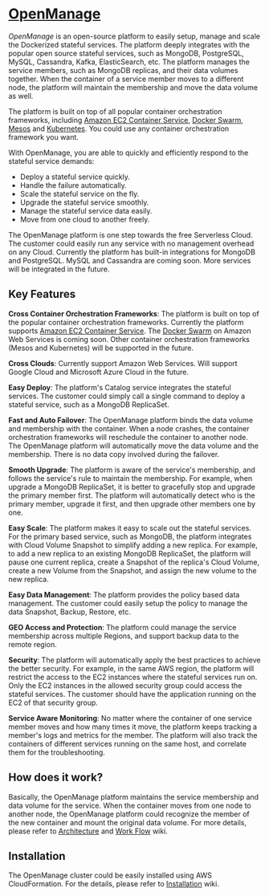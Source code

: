 # [OpenManage](https://github.com/cloudstax/openmanage)

*OpenManage* is an open-source platform to easily setup, manage and scale the Dockerized stateful services. The platform deeply integrates with the popular open source stateful services, such as MongoDB, PostgreSQL, MySQL, Cassandra, Kafka, ElasticSearch, etc. The platform manages the service members, such as MongoDB replicas, and their data volumes together. When the container of a service member moves to a different node, the platform will maintain the membership and move the data volume as well.

The platform is built on top of all popular container orchestration frameworks, including
[Amazon EC2 Container Service](https://aws.amazon.com/ecs/), [Docker Swarm](https://docs.docker.com/engine/swarm/), [Mesos](http://mesos.apache.org/) and [Kubernetes](https://kubernetes.io). You could use any container orchestration framework you want.

With OpenManage, you are able to quickly and efficiently respond to the stateful service demands:
* Deploy a stateful service quickly.
* Handle the failure automatically.
* Scale the stateful service on the fly.
* Upgrade the stateful service smoothly.
* Manage the stateful service data easily.
* Move from one cloud to another freely.

The OpenManage platform is one step towards the free Serverless Cloud. The customer could easily run any service with no management overhead on any Cloud. Currently the platform has built-in integrations for MongoDB and PostgreSQL. MySQL and Cassandra are coming soon. More services will be integrated in the future.

## Key Features

**Cross Container Orchestration Frameworks**: The platform is built on top of the popular container orchestration frameworks. Currently the platform supports [Amazon EC2 Container Service](https://aws.amazon.com/ecs/). The [Docker Swarm](https://docs.docker.com/engine/swarm/) on Amazon Web Services is coming soon. Other container orchestration frameworks (Mesos and Kubernetes) will be supported in the future.

**Cross Clouds**: Currently support Amazon Web Services. Will support Google Cloud and Microsoft Azure Cloud in the future.

**Easy Deploy**: The platform's Catalog service integrates the stateful services. The customer could simply call a single command to deploy a stateful service, such as a MongoDB ReplicaSet.

**Fast and Auto Failover**: The OpenManage platform binds the data volume and membership with the container. When a node crashes, the container orchestration frameworks will reschedule the container to another node. The OpenManage platform will automatically move the data volume and the membership. There is no data copy involved during the failover.

**Smooth Upgrade**: The platform is aware of the service's membership, and follows the service's rule to maintain the membership. For example, when upgrade a MongoDB ReplicaSet, it is better to gracefully stop and upgrade the primary member first. The platform will automatically detect who is the primary member, upgrade it first, and then upgrade other members one by one.

**Easy Scale**: The platform makes it easy to scale out the stateful services. For the primary based service, such as MongoDB, the platform integrates with Cloud Volume Snapshot to simplify adding a new replica. For example, to add a new replica to an existing MongoDB ReplicaSet, the platform will pause one current replica, create a Snapshot of the replica's Cloud Volume, create a new Volume from the Snapshot, and assign the new volume to the new replica.

**Easy Data Management**: The platform provides the policy based data management. The customer could easily setup the policy to manage the data Snapshot, Backup, Restore, etc.

**GEO Access and Protection**: The platform could manage the service membership across multiple Regions, and support backup data to the remote region.

**Security**: The platform will automatically apply the best practices to achieve the better security. For example, in the same AWS region, the platform will restrict the access to the EC2 instances where the stateful services run on. Only the EC2 instances in the allowed security group could access the stateful services. The customer should have the application running on the EC2 of that security group.

**Service Aware Monitoring**: No matter where the container of one service member moves and how many times it move, the platform keeps tracking a member's logs and metrics for the member. The platform will also track the containers of different services running on the same host, and correlate them for the troubleshooting.

## How does it work?

Basically, the OpenManage platform maintains the service membership and data volume for the service. When the container moves from one node to another node, the OpenManage platform could recognize the member of the new container and mount the original data volume. For more details, please refer to [Architecture](https://github.com/cloudstax/openmanage/wiki/Architecture) and [Work Flow](https://github.com/cloudstax/openmanage/wiki/Work-Flows) wiki.

## Installation
The OpenManage cluster could be easily installed using AWS CloudFormation. For the details, please refer to [Installation](https://github.com/cloudstax/openmanage/wiki/Installation) wiki.
